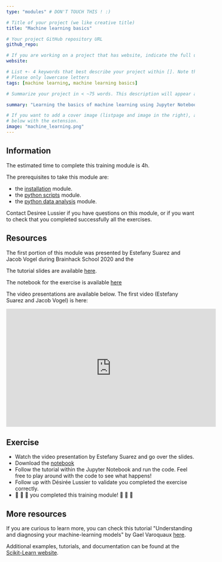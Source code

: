 ```yaml
---
type: "modules" # DON'T TOUCH THIS ! :)

# Title of your project (we like creative title)
title: "Machine learning basics"

# Your project GitHub repository URL
github_repo:

# If you are working on a project that has website, indicate the full url including "https://" below or leave it empty.
website:

# List +- 4 keywords that best describe your project within []. Note that the project summary also involves a number of key words. Those are listed on top of the [github repository](https://github.com/PSY6983-2021/project_template), click `manage topics`.
# Please only lowercase letters
tags: [machine learning, machine learning basics]

# Summarize your project in < ~75 words. This description will appear at the top of your page and on the list page with other projects..

summary: "Learning the basics of machine learning using Jupyter Notebook."

# If you want to add a cover image (listpage and image in the right), add it to your directory and indicate the name
# below with the extension.
image: "machine_learning.png"
---
```

<!-- This is an html comment and this won't appear in the rendered page. You are now editing the "content" area, the core of your description. Everything that you can do in markdown is allowed below. We added a couple of comments to guide your through documenting your progress. -->

## Information

The estimated time to complete this training module is 4h.

The prerequisites to take this module are:
 * the [installation](/modules/installation) module.
 * the [python scripts](/modules/python_scripts) module.
 * the [python data analysis](/modules/python_data_analysis) module.

Contact Desiree Lussier if you have questions on this module, or if you want to check that you completed successfully all the exercises.

## Resources
The first portion of this module was presented by Estefany Suarez and Jacob Vogel during Brainhack School 2020 and the 

The tutorial slides are available [here](https://github.com/neurodatascience/course-materials-2020/tree/master/lectures/14-may/03-intro-to-machine-learning).

The notebook for the exercise is available [here](https://github.com/main-training/main-training-nilearn-ml/blob/master/01_intro_ml.ipynb)

The video presentations are available below. The first video (Estefany Suarez and Jacob Vogel) is here:
<iframe width="560" height="315" src="https://www.youtube.com/embed/thLHAg8oOLw" title="YouTube video player" frameborder="0" allow="accelerometer; autoplay; clipboard-write; encrypted-media; gyroscope; picture-in-picture" allowfullscreen></iframe>

## Exercise

 * Watch the video presentation by Estefany Suarez and go over the slides.
 * Download the [notebook](https://github.com/main-training/main-training-nilearn-ml/blob/master/01_intro_ml.ipynb) 
 * Follow the tutorial within the Jupyter Notebook and run the code. Feel free to play around with the code to see what happens!
 * Follow up with Désirée Lussier to validate you completed the exercise correctly.
 * 🎉 🎉 🎉 you completed this training module! 🎉 🎉 🎉

## More resources

If you are curious to learn more, you can check this tutorial "Understanding and diagnosing your machine-learning models" by Gael Varoquaux [here](http://gael-varoquaux.info/interpreting_ml_tuto/index.html).

Additional examples, tutorials, and documentation can be found at the [Scikit-Learn website](https://scikit-learn.org/stable).
